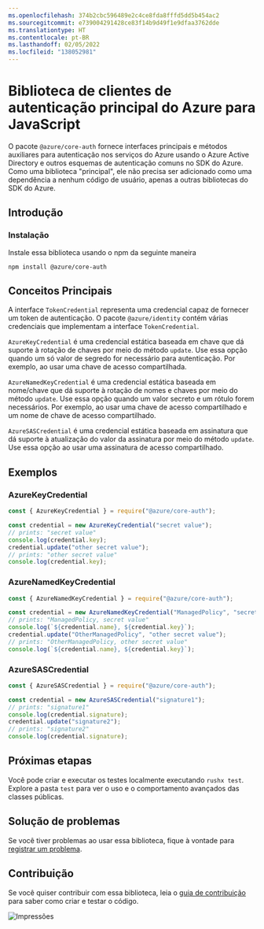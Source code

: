 ```yaml
---
ms.openlocfilehash: 374b2cbc596489e2c4ce8fda8fffd5dd5b454ac2
ms.sourcegitcommit: e739004291428ce83f14b9d49f1e9dfaa3762dde
ms.translationtype: HT
ms.contentlocale: pt-BR
ms.lasthandoff: 02/05/2022
ms.locfileid: "138052981"
---
```

# <a name="azure-core-authentication-client-library-for-javascript"></a>Biblioteca de clientes de autenticação principal do Azure para JavaScript

O pacote `@azure/core-auth` fornece interfaces principais e métodos auxiliares para autenticação nos serviços do Azure usando o Azure Active Directory e outros esquemas de autenticação comuns no SDK do Azure. Como uma biblioteca "principal", ele não precisa ser adicionado como uma dependência a nenhum código de usuário, apenas a outras bibliotecas do SDK do Azure.

## <a name="getting-started"></a>Introdução

### <a name="installation"></a>Instalação

Instale essa biblioteca usando o npm da seguinte maneira

```
npm install @azure/core-auth
```

## <a name="key-concepts"></a>Conceitos Principais

A interface `TokenCredential` representa uma credencial capaz de fornecer um token de autenticação. O pacote `@azure/identity` contém várias credenciais que implementam a interface `TokenCredential`.

`AzureKeyCredential` é uma credencial estática baseada em chave que dá suporte à rotação de chaves por meio do método `update`. Use essa opção quando um só valor de segredo for necessário para autenticação. Por exemplo, ao usar uma chave de acesso compartilhada.

`AzureNamedKeyCredential` é uma credencial estática baseada em nome/chave que dá suporte à rotação de nomes e chaves por meio do método `update`. Use essa opção quando um valor secreto e um rótulo forem necessários. Por exemplo, ao usar uma chave de acesso compartilhado e um nome de chave de acesso compartilhado.

`AzureSASCredential` é uma credencial estática baseada em assinatura que dá suporte à atualização do valor da assinatura por meio do método `update`. Use essa opção ao usar uma assinatura de acesso compartilhado.

## <a name="examples"></a>Exemplos

### <a name="azurekeycredential"></a>AzureKeyCredential

```js
const { AzureKeyCredential } = require("@azure/core-auth");

const credential = new AzureKeyCredential("secret value");
// prints: "secret value"
console.log(credential.key);
credential.update("other secret value");
// prints: "other secret value"
console.log(credential.key);
```

### <a name="azurenamedkeycredential"></a>AzureNamedKeyCredential

```js
const { AzureNamedKeyCredential } = require("@azure/core-auth");

const credential = new AzureNamedKeyCredential("ManagedPolicy", "secret value");
// prints: "ManagedPolicy, secret value"
console.log(`${credential.name}, ${credential.key}`);
credential.update("OtherManagedPolicy", "other secret value");
// prints: "OtherManagedPolicy, other secret value"
console.log(`${credential.name}, ${credential.key}`);
```

### <a name="azuresascredential"></a>AzureSASCredential

```js
const { AzureSASCredential } = require("@azure/core-auth");

const credential = new AzureSASCredential("signature1");
// prints: "signature1"
console.log(credential.signature);
credential.update("signature2");
// prints: "signature2"
console.log(credential.signature);
```

## <a name="next-steps"></a>Próximas etapas

Você pode criar e executar os testes localmente executando `rushx test`. Explore a pasta `test` para ver o uso e o comportamento avançados das classes públicas.

## <a name="troubleshooting"></a>Solução de problemas

Se você tiver problemas ao usar essa biblioteca, fique à vontade para [registrar um problema](https://github.com/Azure/azure-sdk-for-js/issues/new).

## <a name="contributing"></a>Contribuição

Se você quiser contribuir com essa biblioteca, leia o [guia de contribuição](https://github.com/Azure/azure-sdk-for-js/blob/main/CONTRIBUTING.md) para saber como criar e testar o código.

![Impressões](https://azure-sdk-impressions.azurewebsites.net/api/impressions/azure-sdk-for-js%2Fsdk%2Fcore%2Fcore-auth%2FREADME.png)
